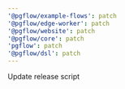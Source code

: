 ```yaml
---
'@pgflow/example-flows': patch
'@pgflow/edge-worker': patch
'@pgflow/website': patch
'@pgflow/core': patch
'pgflow': patch
'@pgflow/dsl': patch
---
```


Update release script
